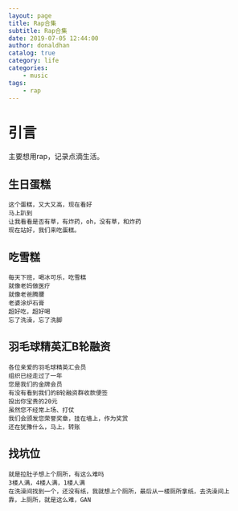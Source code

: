 ```yaml
---
layout: page
title: Rap合集
subtitle: Rap合集
date: 2019-07-05 12:44:00
author: donaldhan
catalog: true
category: life
categories:
    - music
tags:
    - rap
---
```


# 引言
主要想用rap，记录点滴生活。




## 生日蛋糕

```
这个蛋糕，又大又高，现在看好
马上趴到
让我看看是否有草，有炸药，oh，没有草，和炸药
现在站好，我们来吃蛋糕。
```

## 吃雪糕
```
每天下班，喝冰可乐，吃雪糕
就像老妈做医疗
就像老爸腾腰
老婆涂炉石膏
超好吃，超好喝
忘了洗澡，忘了洗脚
```


## 羽毛球精英汇B轮融资
```
各位亲爱的羽毛球精英汇会员
组织已经走过了一年
您是我们的金牌会员
有没有看到我们的B轮融资群收款便签
投出你宝贵的20元
虽然您不经常上场、打仗
我们会颁发您荣誉奖章，挂在墙上，作为奖赏
还在犹豫什么，马上，转账
```

## 找坑位
```
就是拉肚子想上个厕所，有这么难吗
3楼人满，4楼人满，1楼人满
在洗澡间找到一个，还没有纸，我就想上个厕所，最后从一楼厕所拿纸，去洗澡间上
靠，上厕所，就是这么难，GAN
```